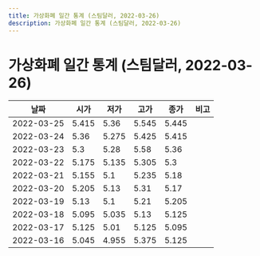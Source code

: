 ```yaml
---
title: 가상화폐 일간 통계 (스팀달러, 2022-03-26)
description: 가상화폐 일간 통계 (스팀달러, 2022-03-26)
---
```


가상화폐 일간 통계 (스팀달러, 2022-03-26)
===

|날짜|시가|저가|고가|종가|비고|
|--|--|--|--|--|--|
|2022-03-25|5.415|5.36|5.545|5.445|    |
|2022-03-24|5.36|5.275|5.425|5.415|    |
|2022-03-23|5.3|5.28|5.58|5.36|    |
|2022-03-22|5.175|5.135|5.305|5.3|    |
|2022-03-21|5.155|5.1|5.235|5.18|    |
|2022-03-20|5.205|5.13|5.31|5.17|    |
|2022-03-19|5.13|5.1|5.21|5.205|    |
|2022-03-18|5.095|5.035|5.13|5.125|    |
|2022-03-17|5.125|5.01|5.125|5.095|    |
|2022-03-16|5.045|4.955|5.375|5.125|    |
